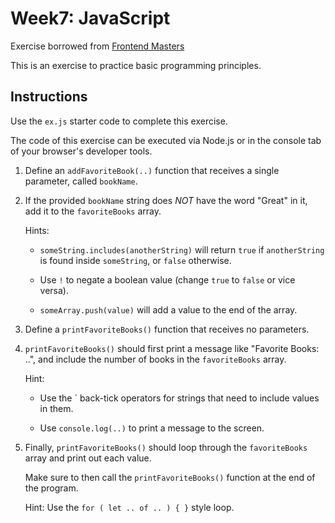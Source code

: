 # Week7: JavaScript
 
Exercise borrowed from [Frontend Masters](https://frontendmasters.com)

This is an exercise to practice basic programming principles.

## Instructions

Use the `ex.js` starter code to complete this exercise.

The code of this exercise can be executed via Node.js or in the console tab of your browser's developer tools.

1. Define an `addFavoriteBook(..)` function that receives a single parameter, called `bookName`.

2. If the provided `bookName` string does *NOT* have the word "Great" in it, add it to the `favoriteBooks` array.

	Hints:

	- `someString.includes(anotherString)` will return `true` if `anotherString` is found inside `someString`, or `false` otherwise.

	- Use `!` to negate a boolean value (change `true` to `false` or vice versa).

	- `someArray.push(value)` will add a value to the end of the array.

3. Define a `printFavoriteBooks()` function that receives no parameters.

4. `printFavoriteBooks()` should first print a message like "Favorite Books: ..", and include the number of books in the `favoriteBooks` array.

	Hint:

	- Use the \` back-tick operators for strings that need to include values in them.

	- Use `console.log(..)` to print a message to the screen.

5. Finally, `printFavoriteBooks()` should loop through the `favoriteBooks` array and print out each value.

	Make sure to then call the `printFavoriteBooks()` function at the end of the program.

	Hint: Use the `for ( let .. of .. ) { }` style loop.

